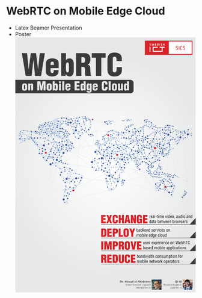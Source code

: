 WebRTC on Mobile Edge Cloud
==================
- Latex Beamer Presentation
- Poster
![](https://raw.githubusercontent.com/qi-qi/LatexBeamer_WebRTC/master/Poster_AdobeAI/WebRTC_Demo_Poster.png) 
